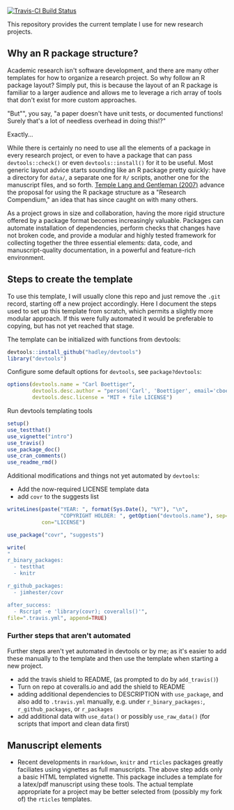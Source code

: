 <!-- README.md is generated from README.Rmd. Please edit that file -->
[![Travis-CI Build Status](https://travis-ci.org/cboettig/template.svg?branch=master)](https://travis-ci.org/cboettig/template)

This repository provides the current template I use for new research projects.

Why an R package structure?
---------------------------

Academic research isn't software development, and there are many other templates for how to organize a research project. So why follow an R package layout? Simply put, this is because the layout of an R package is familiar to a larger audience and allows me to leverage a rich array of tools that don't exist for more custom approaches.

"But"", you say, "a paper doesn't have unit tests, or documented functions! Surely that's a lot of needless overhead in doing this!?"

Exactly...

While there is certainly no need to use all the elements of a package in every research project, or even to have a package that can pass `devtools::check()` or even `devtools::install()` for it to be useful. Most generic layout advice starts sounding like an R package pretty quickly: have a directory for `data/`, a separate one for `R/` scripts, another one for the manuscript files, and so forth. [Temple Lang and Gentleman (2007)]( "http://doi.org/10.1198/106186007X178663") advance the proposal for using the R package structure as a "Research Compendium," an idea that has since caught on with many others.

As a project grows in size and collaboration, having the more rigid structure offered by a package format becomes increasingly valuable. Packages can automate installation of dependencies, perform checks that changes have not broken code, and provide a modular and highly tested framework for collecting together the three essential elements: data, code, and manuscript-quality documentation, in a powerful and feature-rich environment.

Steps to create the template
----------------------------

To use this template, I will usually clone this repo and just remove the `.git` record, starting off a new project accordingly. Here I document the steps used to set up this template from scratch, which permits a slightly more modular approach. If this were fully automated it would be preferable to copying, but has not yet reached that stage.

The template can be initialized with functions from devtools:

``` r
devtools::install_github("hadley/devtools")
library("devtools")
```

Configure some default options for `devtools`, see `package?devtools`:

``` r
options(devtools.name = "Carl Boettiger", 
        devtools.desc.author = "person('Carl', 'Boettiger', email='cboettig@gmail.com', role = c('aut', 'cre'))",
        devtools.desc.license = "MIT + file LICENSE")
```

Run devtools templating tools

``` r
setup()
use_testthat()
use_vignette("intro")
use_travis()
use_package_doc()
use_cran_comments()
use_readme_rmd()
```

Additional modifications and things not yet automated by `devtools`:

-   Add the now-required LICENSE template data
-   add `covr` to the suggests list

``` r
writeLines(paste("YEAR: ", format(Sys.Date(), "%Y"), "\n", 
                 "COPYRIGHT HOLDER: ", getOption("devtools.name"), sep=""),
           con="LICENSE")

use_package("covr", "suggests")

write(
"
r_binary_packages:
  - testthat
  - knitr

r_github_packages:
  - jimhester/covr

after_success:
  - Rscript -e 'library(covr); coveralls()'",
file=".travis.yml", append=TRUE)
```

### Further steps that aren't automated

Further steps aren't yet automated in devtools or by me; as it's easier to add these manually to the template and then use the template when starting a new project.

-   add the travis shield to README, (as prompted to do by `add_travis()`)
-   Turn on repo at coveralls.io and add the shield to README
-   adding additional dependencies to DESCRIPTION with `use_package`, and also add to `.travis.yml` manually, e.g. under `r_binary_packages:`, `r_github_packages`, or `r_packages`
-   add additional data with `use_data()` or possibly `use_raw_data()` (for scripts that import and clean data first)

Manuscript elements
-------------------

-   Recent developments in `rmarkdown`, `knitr` and `rticles` packages greatly faciliates using vignettes as full manuscripts. The above step adds only a basic HTML templated vignette. This package includes a template for a latex/pdf manuscript using these tools. The actual template appropriate for a project may be better selected from (possibly my fork of) the `rticles` templates.
